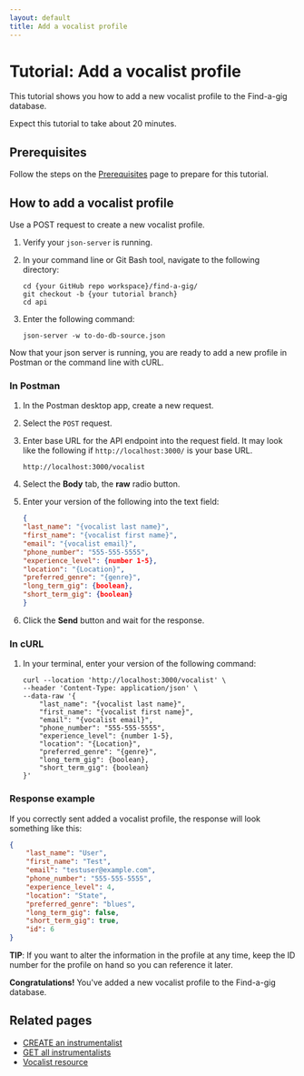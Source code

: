 ```yaml
---
layout: default
title: Add a vocalist profile
---
```


# Tutorial: Add a vocalist profile

This tutorial shows you how to add a new vocalist profile to the Find-a-gig database.

Expect this tutorial to take about 20 minutes.

## Prerequisites

Follow the steps on the [Prerequisites][def] page to prepare for this tutorial.

## How to add a vocalist profile

Use a POST request to create a new vocalist profile.

1. Verify your `json-server` is running.
2. In your command line or Git Bash tool, navigate to the following directory:

    ```curl
    cd {your GitHub repo workspace}/find-a-gig/
    git checkout -b {your tutorial branch}
    cd api
    ```

3. Enter the following command:

    ```curl
    json-server -w to-do-db-source.json
    ```

Now that your json server is running, you are ready to add a new profile in Postman or the command line with cURL.

### In Postman

1. In the Postman desktop app, create a new request.
2. Select the `POST` request.
3. Enter base URL for the API endpoint into the request field. It may look like the following if `http://localhost:3000/` is your base URL.

    ```shell
    http://localhost:3000/vocalist
    ```

4. Select the **Body** tab, the **raw** radio button.
5. Enter your version of the following into the text field:

    ```json
    {
    "last_name": "{vocalist last name}",
    "first_name": "{vocalist first name}",
    "email": "{vocalist email}",
    "phone_number": "555-555-5555",
    "experience_level": {number 1-5},
    "location": "{Location}",
    "preferred_genre": "{genre}",
    "long_term_gig": {boolean},
    "short_term_gig": {boolean}
    }
    ```

6. Click the **Send** button and wait for the response.

### In cURL

1. In your terminal, enter your version of the following command:

    ```curl
    curl --location 'http://localhost:3000/vocalist' \
    --header 'Content-Type: application/json' \
    --data-raw '{
        "last_name": "{vocalist last name}",
        "first_name": "{vocalist first name}",
        "email": "{vocalist email}",
        "phone_number": "555-555-5555",
        "experience_level": {number 1-5},
        "location": "{Location}",
        "preferred_genre": "{genre}",
        "long_term_gig": {boolean},
        "short_term_gig": {boolean}
    }'
    ```

### Response example

If you correctly sent added a vocalist profile, the response will look something like this:

```json
{
    "last_name": "User",
    "first_name": "Test",
    "email": "testuser@example.com",
    "phone_number": "555-555-5555",
    "experience_level": 4,
    "location": "State",
    "preferred_genre": "blues",
    "long_term_gig": false,
    "short_term_gig": true,
    "id": 6
}
```

**TIP**: If you want to alter the information in the profile at any time, keep the ID number for the profile on hand so you can reference it later.

**Congratulations!** You've added a new vocalist profile to the Find-a-gig database.

## Related pages

* [CREATE an instrumentalist](inst-create-inst.md)
* [GET all instrumentalists](inst-get-all-inst.md)
* [Vocalist resource](vocalists.md)

[def]: prerequisites.md
